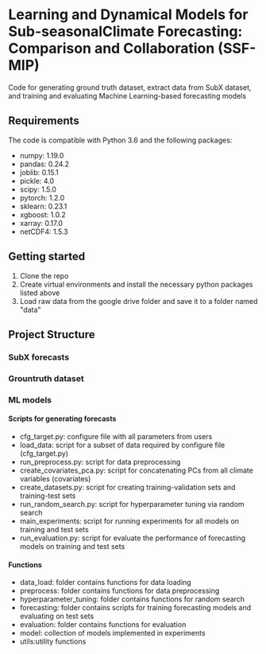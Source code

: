 # Learning and Dynamical Models for Sub-seasonalClimate Forecasting: Comparison and Collaboration (SSF-MIP)

Code for generating ground truth dataset, extract data from SubX dataset, and training and evaluating Machine Learning-based forecasting models

## Requirements
The code is compatible with Python 3.6 and the following packages:
- numpy: 1.19.0
- pandas: 0.24.2
- joblib: 0.15.1
- pickle: 4.0
- scipy: 1.5.0
- pytorch: 1.2.0
- sklearn: 0.23.1
- xgboost: 1.0.2
- xarray: 0.17.0
- netCDF4: 1.5.3

## Getting started
1. Clone the repo
2. Create virtual environments and install the necessary python packages listed above
3. Load raw data from the google drive folder and save it to a folder named "data"


## Project Structure

### SubX forecasts

### Grountruth dataset

### ML models

#### Scripts for generating forecasts
- cfg_target.py: configure file with all parameters from users
- load_data: script for a subset of data required by configure file (cfg_target.py)
- run_preprocess.py: script for data preprocessing
- create_covariates_pca.py: script for concatenating PCs from all climate variables (covariates)
- create_datasets.py: script for creating training-validation sets and training-test sets
- run_random_search.py: script for hyperparameter tuning via random search
- main_experiments: script for running experiments for all models on training and test sets
- run_evaluation.py: script for evaluate the performance of forecasting models on training and test sets


#### Functions
- data_load: folder contains functions for data loading
- preprocess: folder contains functions for data preprocessing
- hyperparameter_tuning: folder contains functions for random search
- forecasting: folder contains scripts for training forecasting models and evaluating on test sets
- evaluation: folder contains functions for evaluation
- model: collection of models implemented in experiments
- utils:utility functions

